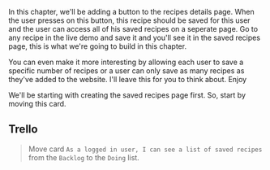 In this chapter, we'll be adding a button to the recipes details page. When the user presses on this button, this recipe should be saved for this user and the user can access all of his saved recipes on a seperate page. Go to any recipe in the live demo and save it and you'll see it in the saved recipes page, this is what we're going to build in this chapter.


You can even make it more interesting by allowing each user to save a specific number of recipes or a user can only save as many recipes as they've added to the website. I'll leave this for you to think about. Enjoy


We'll be starting with creating the saved recipes page first. So, start by moving this card.

## Trello
> Move card `As a logged in user, I can see a list of saved recipes` from the `Backlog` to the `Doing` list.
